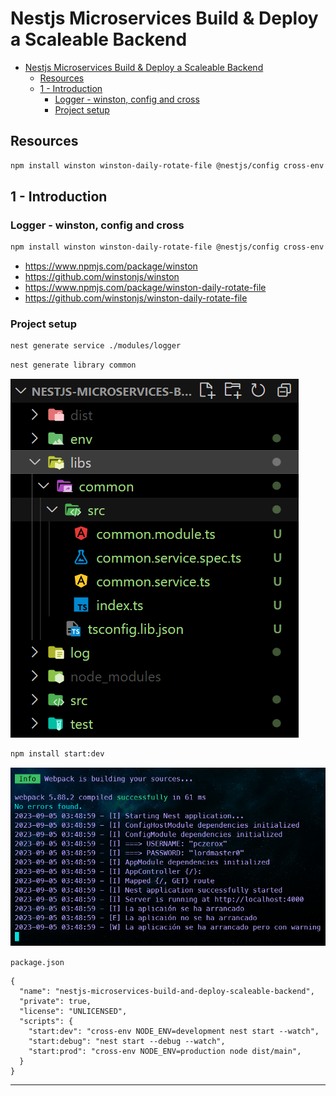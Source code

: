 # Nestjs Microservices Build & Deploy a Scaleable Backend

- [Nestjs Microservices Build \& Deploy a Scaleable Backend](#nestjs-microservices-build--deploy-a-scaleable-backend)
  - [Resources](#resources)
  - [1 - Introduction](#1---introduction)
    - [Logger - winston, config and cross](#logger---winston-config-and-cross)
    - [Project setup](#project-setup)

## Resources

```BASH
npm install winston winston-daily-rotate-file @nestjs/config cross-env
```

## 1 - Introduction

### Logger - winston, config and cross

```BASH
npm install winston winston-daily-rotate-file @nestjs/config cross-env
```

- https://www.npmjs.com/package/winston
- https://github.com/winstonjs/winston
- https://www.npmjs.com/package/winston-daily-rotate-file
- https://github.com/winstonjs/winston-daily-rotate-file

### Project setup

```BASH
nest generate service ./modules/logger
```

```BASH
nest generate library common
```

![](docs/images/img01.png)

```BASH
npm install start:dev
```

![](docs/images/img02.png)

`package.json`

```TS
{
  "name": "nestjs-microservices-build-and-deploy-scaleable-backend",
  "private": true,
  "license": "UNLICENSED",
  "scripts": {
    "start:dev": "cross-env NODE_ENV=development nest start --watch",
    "start:debug": "nest start --debug --watch",
    "start:prod": "cross-env NODE_ENV=production node dist/main",
  }
}
```

---
